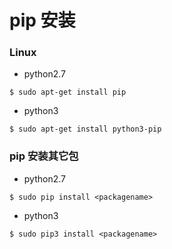 # pip 安装

### Linux

- python2.7

```shell
$ sudo apt-get install pip
```

- python3

```shell
$ sudo apt-get install python3-pip
```

### pip 安装其它包

- python2.7

```shell
$ sudo pip install <packagename>
```

- python3

```shell
$ sudo pip3 install <packagename>
``` 